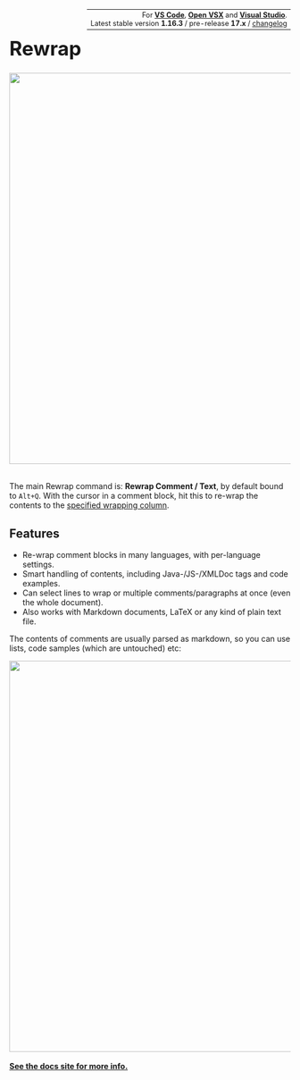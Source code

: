 <!-- This part has to be written in HTML, because doing it in markdown puts the content in
a <p>, which adds unwanted margins. It has to be in a table so it can be right-aligned on
GitHub. For GitHub we can't get rid of the border on the td nor make the font smaller as
we want-->
<table class="topright" align="right" style="font-size:90%;width:auto;margin:0;border:none">
<tr style="border:none"><td align="right" style="border:none">
For <a href="https://marketplace.visualstudio.com/items?itemName=stkb.rewrap"><b>VS Code</b></a>,
<a href="https://open-vsx.org/extension/stkb/rewrap"><b>Open VSX</b></a> and
<a href="https://marketplace.visualstudio.com/items?itemName=stkb.Rewrap-18980">
  <b>Visual Studio</b></a>.<br/>
Latest stable version <b>1.16.3</b> / pre-release <b>17.x</b> /
<a href="https://github.com/stkb/vscode-rewrap/releases">changelog</a>
</td></tr></table>


<h1 style="font-size: 2.5em">Rewrap</h1>

<img src="https://stkb.github.io/Rewrap/images/example.png" width="700px"/><br/><br/>

The main Rewrap command is: <sn>**Rewrap Comment / Text**</sn>, by default bound to
`Alt+Q`. With the cursor in a comment block, hit this to re-wrap the contents to the
[specified wrapping column](https://stkb.github.io/Rewrap/configuration/#wrapping-column).


## Features

* Re-wrap comment blocks in many languages, with per-language settings.
* Smart handling of contents, including Java-/JS-/XMLDoc tags and code examples.
* Can select lines to wrap or multiple comments/paragraphs at once (even the whole
  document).
* Also works with Markdown documents, LaTeX or any kind of plain text file.

The contents of comments are usually parsed as markdown, so you can use lists, code
samples (which are untouched) etc:

<img src="https://stkb.github.io/Rewrap/images/example1.png" width="700px"/>

<div class="hideOnDocsSite"><br/><b><a href="https://stkb.github.io/Rewrap/">
See the docs site for more info.</a></b></div>
